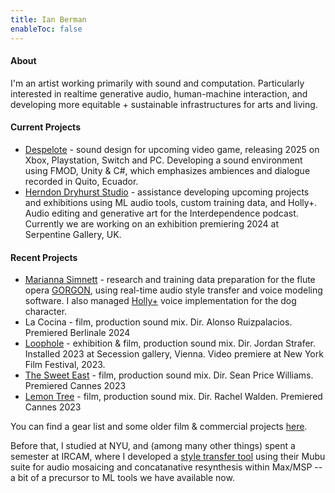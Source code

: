 ```yaml
---
title: Ian Berman
enableToc: false
---
```


#### About
I'm an artist working primarily with sound and computation. Particularly interested in realtime generative audio, human-machine interaction, and developing more equitable + sustainable infrastructures for arts and living.

#### Current Projects
- [Despelote](https://despelotegame.com) - sound design for upcoming video game, releasing 2025 on Xbox, Playstation, Switch and PC. Developing a sound environment using FMOD, Unity & C#, which emphasizes ambiences and dialogue recorded in Quito, Ecuador.
- [Herndon Dryhurst Studio](https://herndondryhurst.studio/) - assistance developing upcoming projects and exhibitions using ML audio tools, custom training data, and Holly+. Audio editing and generative art for the Interdependence podcast. Currently we are working on an exhibition premiering 2024 at Serpentine Gallery, UK. 

#### Recent Projects
- [Marianna Simnett](https://mariannasimnett.com/) - research and training data preparation for the flute opera [GORGON](https://www.las-art.foundation/programme/gorgon), using real-time audio style transfer and voice modeling software. I also managed [Holly+](https://holly.plus/) voice implementation for the dog character.
- La Cocina - film, production sound mix. Dir. Alonso Ruizpalacios. Premiered Berlinale 2024
- [Loophole](https://secession.at/ausstellung_jordan_strafer_en) - exhibition & film, production sound mix. Dir. Jordan Strafer. Installed 2023 at Secession gallery, Vienna. Video premiere at New York Film Festival, 2023.
- [The Sweet East](https://www.quinzaine-cineastes.fr/en/film/the-sweet-east) - film, production sound mix. Dir. Sean Price Williams. Premiered Cannes 2023
- [Lemon Tree](https://www.quinzaine-cineastes.fr/en/film/lemon-tree) - film, production sound mix. Dir. Rachel Walden. Premiered Cannes 2023

You can find a gear list and some older film & commercial projects [here](./filmsound).

Before that, I studied at NYU, and (among many other things) spent a semester at IRCAM, where I developed a [style transfer tool](https://github.com/ianberman/In-The-Style-Of...) using their Mubu suite for audio mosaicing and concatanative resynthesis within Max/MSP -- a bit of a precursor to ML tools we have available now.